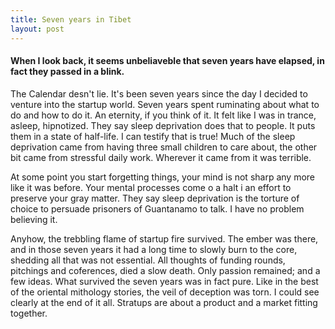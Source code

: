 ```yaml
---
title: Seven years in Tibet
layout: post
---
```

#### When I look back, it seems unbeliaveble that seven years have elapsed, in fact they passed in a blink.

The Calendar desn't lie. It's been seven years since the day I decided to venture into the startup world. Seven years spent ruminating about what to do and how to do it. An eternity, if you think of it. It felt like I was in trance, asleep, hipnotized. They say sleep deprivation does that to people. It puts them in a state of half-life. I can testify that is true!
Much of the sleep deprivation came from having three small children to care about, the other bit came from stressful daily work. Wherever it came from it was terrible.

At some point you start forgetting things, your mind is not sharp any more like it was before. Your mental processes come o a halt i an effort to preserve your gray matter. They say sleep deprivation is the torture of choice to persuade prisoners of Guantanamo to talk. I have no problem believing it.

Anyhow, the trebbling flame of startup fire survived. The ember was there, and in those seven years it had a long time to slowly burn to the core, shedding all that was not essential. All thoughts of funding rounds, pitchings and coferences, died a slow death. Only passion remained; and a few ideas. What survived the seven years was in fact pure. Like in the best of the oriental mithology stories, the veil of deception was torn. I could see clearly at the end of it all. Stratups are about a product and a market fitting together.
